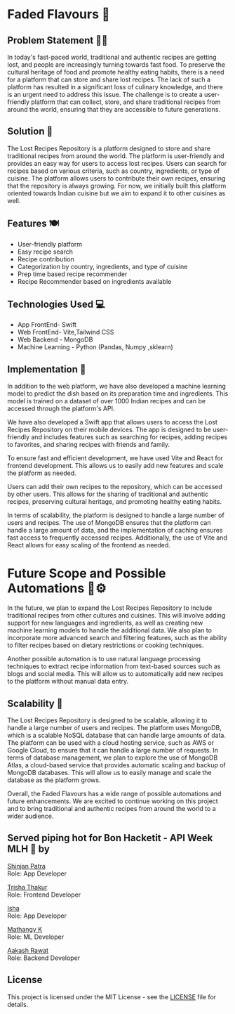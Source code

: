 # Faded Flavours 🍛

## Problem Statement 👩‍🍳

In today's fast-paced world, traditional and authentic recipes are getting lost, and people are increasingly turning towards fast food. To preserve the cultural heritage of food and promote healthy eating habits, there is a need for a platform that can store and share lost recipes. The lack of such a platform has resulted in a significant loss of culinary knowledge, and there is an urgent need to address this issue. The challenge is to create a user-friendly platform that can collect, store, and share traditional recipes from around the world, ensuring that they are accessible to future generations.

## Solution 🍳

The Lost Recipes Repository is a platform designed to store and share traditional recipes from around the world. The platform is user-friendly and provides an easy way for users to access lost recipes. Users can search for recipes based on various criteria, such as country, ingredients, or type of cuisine. The platform allows users to contribute their own recipes, ensuring that the repository is always growing. For now, we initially built this platform oriented towards Indian cuisine but we aim to expand it to other cuisines as well.

## Features 🍽

- User-friendly platform
- Easy recipe search
- Recipe contribution
- Categorization by country, ingredients, and type of cuisine
- Prep time based recipe recommender
- Recipe Recommender based on ingredients available

## Technologies Used 💻 

- App FrontEnd- Swift
- Web FrontEnd- Vite,Tailwind CSS
- Web Backend - MongoDB
- Machine Learning - Python (Pandas, Numpy ,sklearn)


## Implementation  📃 

In addition to the web platform, we have also developed a machine learning model to predict the dish based on its preparation time and ingredients. This model is trained on a dataset of over 1000 Indian recipes and can be accessed through the platform's API.

We have also developed a Swift app that allows users to access the Lost Recipes Repository on their mobile devices. The app is designed to be user-friendly and includes features such as searching for recipes, adding recipes to favorites, and sharing recipes with friends and family.

To ensure fast and efficient development, we have used Vite and React for frontend development. This allows us to easily add new features and scale the platform as needed.

Users can add their own recipes to the repository, which can be accessed by other users. This allows for the sharing of traditional and authentic recipes, preserving cultural heritage, and promoting healthy eating habits.

In terms of scalability, the platform is designed to handle a large number of users and recipes. The use of MongoDB ensures that the platform can handle a large amount of data, and the implementation of caching ensures fast access to frequently accessed recipes. Additionally, the use of Vite and React allows for easy scaling of the frontend as needed.


# Future Scope and Possible Automations 🔧⚙

In the future, we plan to expand the Lost Recipes Repository to include traditional recipes from other cultures and cuisines. This will involve adding support for new languages and ingredients, as well as creating new machine learning models to handle the additional data. We also plan to incorporate more advanced search and filtering features, such as the ability to filter recipes based on dietary restrictions or cooking techniques.

Another possible automation is to use natural language processing techniques to extract recipe information from text-based sources such as blogs and social media. This will allow us to automatically add new recipes to the platform without manual data entry.


## Scalability 🔬

The Lost Recipes Repository is designed to be scalable, allowing it to handle a large number of users and recipes. The platform uses MongoDB, which is a scalable NoSQL database that can handle large amounts of data. The platform can be used with  a cloud hosting service, such as AWS or Google Cloud, to ensure that it can handle a large number of requests.
In terms of database management, we plan to explore the use of MongoDB Atlas, a cloud-based service that provides automatic scaling and backup of MongoDB databases. This will allow us to easily manage and scale the database as the platform grows.

Overall, the Faded Flavours has a wide range of possible automations and future enhancements. We are excited to continue working on this project and to bring traditional and authentic recipes from around the world to a wider audience.



## Served piping hot for Bon Hacketit - API Week MLH 🥘 by


[Shinjan Patra](https://github.com/flaminshinjan) <br>Role: App Developer

[Trisha Thakur](https://github.com/trisha-thakur) <br>Role: Frontend Developer

[Isha](https://github.com/isha2125)    <br>Role: App Developer

[Mathangy K](https://github.com/mkswagger)      <br>Role: ML Developer

[Aakash Rawat](https://github.com/tripsterxx)    <br>Role: Backend Developer

## License

This project is licensed under the MIT License - see the [LICENSE](LICENSE) file for details.
